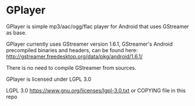 # GPlayer

GPlayer is simple mp3/aac/ogg/flac player for Android that uses GStreamer as base.

GPlayer currently uses GStreamer version 1.6.1,
GStreamer's Android precompiled binaries and headers, can be found here:
http://gstreamer.freedesktop.org/data/pkg/android/1.6.1/

There is no need to compile GStreamer from sources.

GPlayer is licensed under LGPL 3.0

LGPL 3.0
https://www.gnu.org/licenses/lgpl-3.0.txt 
or 
COPYING file in this repo